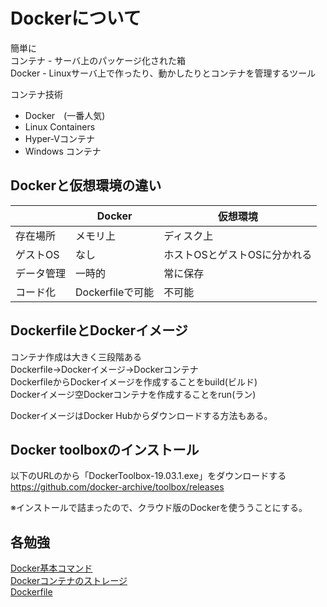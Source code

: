 # Dockerについて  

簡単に  
コンテナ - サーバ上のパッケージ化された箱  
Docker - Linuxサーバ上で作ったり、動かしたりとコンテナを管理するツール  

コンテナ技術  
- Docker　(一番人気)  
- Linux Containers  
- Hyper-Vコンテナ  
- Windows コンテナ  


## Dockerと仮想環境の違い  

||Docker|仮想環境|
|--|--|--|
|存在場所|メモリ上|ディスク上|
|ゲストOS|なし|ホストOSとゲストOSに分かれる|
|データ管理|一時的|常に保存|
|コード化|Dockerfileで可能|不可能|


## DockerfileとDockerイメージ  

コンテナ作成は大きく三段階ある  
Dockerfile→Dockerイメージ→Dockerコンテナ  
DockerfileからDockerイメージを作成することをbuild(ビルド)  
Dockerイメージ空Dockerコンテナを作成することをrun(ラン)  

DockerイメージはDocker Hubからダウンロードする方法もある。  


## Docker toolboxのインストール  

以下のURLのから「DockerToolbox-19.03.1.exe」をダウンロードする  
https://github.com/docker-archive/toolbox/releases  

※インストールで詰まったので、クラウド版のDockerを使ううことにする。  

## 各勉強  

[Docker基本コマンド](https://github.com/RyuTanak/Docker_knowledge/blob/master/command.md)  
[Dockerコンテナのストレージ](https://github.com/RyuTanak/Docker_knowledge/blob/master/storage_progrem.md)  
[Dockerfile](https://github.com/RyuTanak/Docker_knowledge/blob/master/dockerfile.md)  




